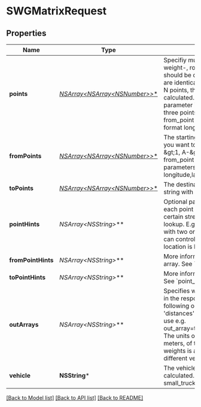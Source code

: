 # SWGMatrixRequest

## Properties
Name | Type | Description | Notes
------------ | ------------- | ------------- | -------------
**points** | [**NSArray&lt;NSArray&lt;NSNumber*&gt;*&gt;***](NSArray.md) | Specifiy multiple points for which the weight-, route-, time- or distance-matrix should be calculated. In this case the starts are identical to the destinations. If there are N points, then NxN entries will be calculated. The order of the point parameter is important. Specify at least three points. Cannot be used together with from_point or to_point. Is a string with the format longitude,latitude. | [optional] 
**fromPoints** | [**NSArray&lt;NSArray&lt;NSNumber*&gt;*&gt;***](NSArray.md) | The starting points for the routes. E.g. if you want to calculate the three routes A-&amp;gt;1, A-&amp;gt;2, A-&amp;gt;3 then you have one from_point parameter and three to_point parameters. Is a string with the format longitude,latitude. | [optional] 
**toPoints** | [**NSArray&lt;NSArray&lt;NSNumber*&gt;*&gt;***](NSArray.md) | The destination points for the routes. Is a string with the format longitude,latitude. | [optional] 
**pointHints** | **NSArray&lt;NSString*&gt;*** | Optional parameter. Specifies a hint for each point in the &#x60;points&#x60; array to prefer a certain street for the closest location lookup. E.g. if there is an address or house with two or more neighboring streets you can control for which street the closest location is looked up. | [optional] 
**fromPointHints** | **NSArray&lt;NSString*&gt;*** | More information for the &#x60;from_points&#x60; array. See &#x60;point_hints&#x60; | [optional] 
**toPointHints** | **NSArray&lt;NSString*&gt;*** | More information for the &#x60;to_points&#x60; array. See &#x60;point_hints&#x60; | [optional] 
**outArrays** | **NSArray&lt;NSString*&gt;*** | Specifies which arrays should be included in the response. Specify one or more of the following options &#39;weights&#39;, &#39;times&#39;, &#39;distances&#39;. To specify more than one array use e.g. out_array&#x3D;times&amp;amp;out_array&#x3D;distances. The units of the entries of distances are meters, of times are seconds and of weights is arbitrary and it can differ for different vehicles or versions of this API. | [optional] 
**vehicle** | **NSString*** | The vehicle for which the route should be calculated. Other vehicles are foot, small_truck etc, see here for the details. | [optional] 

[[Back to Model list]](../README.md#documentation-for-models) [[Back to API list]](../README.md#documentation-for-api-endpoints) [[Back to README]](../README.md)


